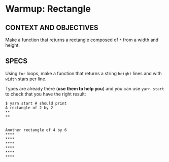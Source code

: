 # Warmup: Rectangle

## CONTEXT AND OBJECTIVES

Make a function that returns a rectangle composed of `*` from a width and height.

## SPECS

Using `for` loops, make a function that returns a string `height` lines and with `width` stars per line.

Types are already there (**use them to help you**) and you can use `yarn start` to check that you have the right result:

```shell-session
$ yarn start # should print
A rectangle of 2 by 2
**
**


Another rectangle of 4 by 6
****
****
****
****
****
****

```
